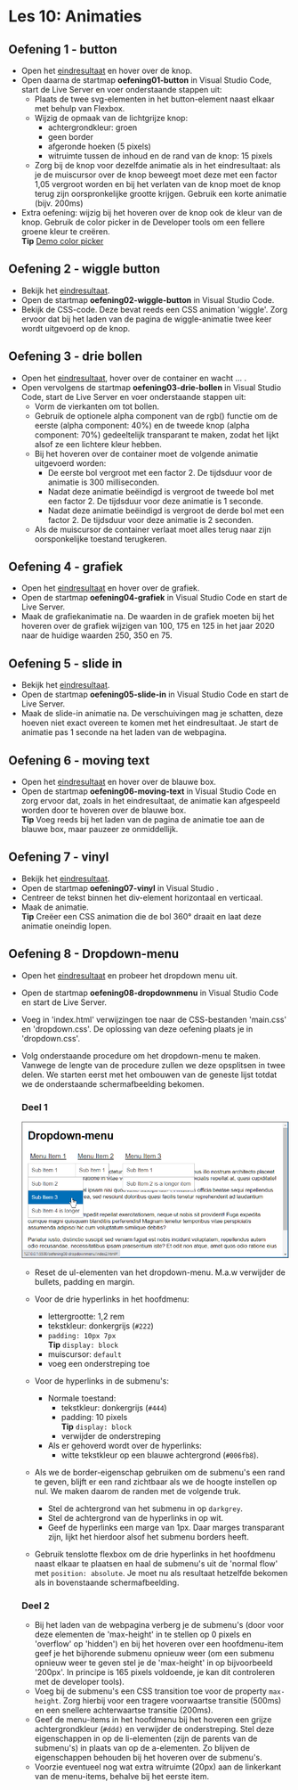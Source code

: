 # Les 10: Animaties


## Oefening 1 - button

- Open het [eindresultaat](https://web-development-i.github.io/10SOL-Animaties/oefening01-button/) en hover over de knop.
- Open daarna de startmap **oefening01-button** in Visual Studio Code, start de Live Server en voer onderstaande stappen uit:
  - Plaats de twee svg-elementen in het button-element naast elkaar met behulp van Flexbox.
  - Wijzig de opmaak van de lichtgrijze knop:
    - achtergrondkleur: groen
    - geen border
    - afgeronde hoeken (5 pixels)
    - witruimte tussen de inhoud en de rand van de knop: 15 pixels
  - Zorg bij de knop voor dezelfde animatie als in het eindresultaat: als je de muiscursor over de knop beweegt moet deze met een factor 1,05 vergroot worden en bij het verlaten van de knop moet de knop terug zijn oorspronkelijke grootte krijgen. Gebruik een korte animatie (bijv. 200ms)
- Extra oefening: wijzig bij het hoveren over de knop ook de kleur van de knop. Gebruik de color picker in de Developer tools om een fellere groene kleur te creëren.<br>
  **Tip** [Demo color picker](https://web-development-i.github.io/10EX-Animaties/docs/images/colorpicker1.gif)

## Oefening 2 - wiggle button

- Bekijk het [eindresultaat](https://web-development-i.github.io/10SOL-Animaties/oefening02-wiggle-button/).
- Open de startmap **oefening02-wiggle-button** in Visual Studio Code.
- Bekijk de CSS-code. Deze bevat reeds een CSS animation 'wiggle'. Zorg ervoor dat bij het laden van de pagina de wiggle-animatie twee keer wordt uitgevoerd op de knop.

## Oefening 3 - drie bollen

- Open het [eindresultaat](https://web-development-i.github.io/10SOL-Animaties/oefening03-drie-bollen/), hover over de container en wacht ... .
- Open vervolgens de startmap **oefening03-drie-bollen** in Visual Studio Code, start de Live Server en voer onderstaande stappen uit:
  - Vorm de vierkanten om tot bollen.
  - Gebruik de optionele alpha component van de rgb() functie om de eerste (alpha component: 40%) en de tweede knop (alpha component: 70%) gedeeltelijk transparant te maken, zodat het lijkt alsof ze een lichtere kleur hebben.
  - Bij het hoveren over de container moet de volgende animatie uitgevoerd worden:
    - De eerste bol vergroot met een factor 2. De tijdsduur voor de animatie is 300 milliseconden.
    - Nadat deze animatie beëindigd is vergroot de tweede bol met een factor 2. De tijdsduur voor deze animatie is 1 seconde.
    - Nadat deze animatie beëindigd is vergroot de derde bol met een factor 2. De tijdsduur voor deze animatie is 2 seconden.
  - Als de muiscursor de container verlaat moet alles terug naar zijn oorsponkelijke toestand terugkeren.


## Oefening 4 - grafiek

- Open het [eindresultaat](https://web-development-i.github.io/10SOL-Animaties/oefening04-grafiek/) en hover over de grafiek.
- Open de startmap **oefening04-grafiek** in Visual Studio Code en start de Live Server.
- Maak de grafiekanimatie na. De waarden in de grafiek moeten bij het hoveren over de grafiek wijzigen van 100, 175 en 125 in het jaar 2020 naar de huidige waarden 250, 350 en 75.

## Oefening 5 - slide in

- Bekijk het [eindresultaat](https://web-development-i.github.io/10SOL-Animaties/oefening05-slide-in/).
- Open de startmap **oefening05-slide-in** in Visual Studio Code en start de Live Server.
- Maak de slide-in animatie na. De verschuivingen mag je schatten, deze hoeven niet exact overeen te komen met het eindresultaat. Je start de animatie pas 1 seconde na het laden van de webpagina.

## Oefening 6 - moving text

- Open het [eindresultaat](https://web-development-i.github.io/10SOL-Animaties/oefening06-moving-text/) en hover over de blauwe box.
- Open de startmap **oefening06-moving-text** in Visual Studio Code en zorg ervoor dat, zoals in het eindresultaat, de animatie kan afgespeeld worden door te hoveren over de blauwe box.<br>
  **Tip** Voeg reeds bij het laden van de pagina de animatie toe aan de blauwe box, maar pauzeer ze onmiddellijk.

## Oefening 7 - vinyl

- Bekijk het [eindresultaat](https://web-development-i.github.io/10SOL-Animaties/oefening07-vinyl/).
- Open de startmap **oefening07-vinyl** in Visual Studio .
- Centreer de tekst binnen het div-element horizontaal en verticaal. 
- Maak de animatie.<br>
  **Tip** Creëer een CSS animation die de bol 360° draait en laat deze animatie oneindig lopen.


## Oefening 8 - Dropdown-menu

- Open het [eindresultaat](https://web-development-i.github.io/10SOL-Animaties/oefening08-dropdownmenu/) en probeer het dropdown menu uit.
- Open de startmap **oefening08-dropdownmenu** in Visual Studio Code en start de Live Server.
- Voeg in 'index.html' verwijzingen toe naar de CSS-bestanden 'main.css' en 'dropdown.css'. De oplossing van deze oefening plaats je in 'dropdown.css'.
- Volg onderstaande procedure om het dropdown-menu te maken. Vanwege de lengte van de procedure zullen we deze opsplitsen in twee delen. We starten eerst met het ombouwen van de geneste lijst totdat we de onderstaande schermafbeelding bekomen.
  
  ### Deel 1

  ![dropdown1](images/dropdown1.png)

  - Reset de ul-elementen van het dropdown-menu. M.a.w verwijder de bullets, padding en margin.
  - Voor de drie hyperlinks in het hoofdmenu:
    - lettergrootte: 1,2 rem
    - tekstkleur: donkergrijs (`#222`)
    - `padding: 10px 7px`<br>
      **Tip** `display: block`
    - muiscursor: `default`
    - voeg een onderstreping toe
  - Voor de hyperlinks in de submenu's:
    - Normale toestand:
      - tekstkleur: donkergrijs (`#444`)
      - padding: 10 pixels<br>
        **Tip** `display: block`
      - verwijder de onderstreping 
    - Als er gehoverd wordt over de hyperlinks:
      - witte tekstkleur op een blauwe achtergrond (`#006fb8`).

  - Als we de border-eigenschap gebruiken om de submenu's een rand te 
  geven, blijft er een rand zichtbaar als we de hoogte instellen op nul.  We maken daarom de randen met de volgende truk.
    - Stel de achtergrond van het submenu in op `darkgrey`.
    - Stel de achtergrond van de hyperlinks in op wit.
    - Geef de hyperlinks een marge van 1px. Daar marges transparant zijn, lijkt het hierdoor alsof het submenu borders heeft. 

  - Gebruik tenslotte flexbox om de drie hyperlinks in het hoofdmenu naast elkaar te plaatsen en haal de submenu's uit de 'normal flow' met `position: absolute`. Je moet nu als resultaat hetzelfde bekomen als in bovenstaande schermafbeelding.

  ### Deel 2

  - Bij het laden van de webpagina verberg je de submenu's (door voor deze elementen de 'max-height' in te stellen op 0 pixels en 'overflow' op 'hidden') en bij het hoveren over een hoofdmenu-item geef je het bijhorende submenu opnieuw weer (om een submenu opnieuw weer te geven stel je de 'max-height' in op bijvoorbeeld '200px'. In principe is 165 pixels voldoende, je kan dit controleren met de developer tools).
  - Voeg bij de submenu's een CSS transition toe voor de property `max-height`. Zorg hierbij voor een tragere voorwaartse transitie (500ms) en een snellere achterwaartse transitie (200ms).
  - Geef de menu-items in het hoofdmenu bij het hoveren een grijze achtergrondkleur (`#ddd)` en verwijder de onderstreping. Stel deze eigenschappen in op de li-elementen (zijn de parents van de submenu's) in plaats van op de a-elementen. Zo blijven de eigenschappen behouden bij het hoveren over de submenu's.
  - Voorzie eventueel nog wat extra witruimte (20px) aan de linkerkant van de menu-items, behalve bij het eerste item. 

